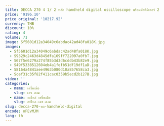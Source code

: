 ```yaml
---
title: DECCA 270 4 1/ 2 หลัก handheld digital oscilloscope พร้อมมัลติมิเตอร์ 2 ช่อง usb การสื่อสาร scpi TRMS 70mhz แบนด์วิดท์
price: '9196.10'
price_original: '10217.92'
currency: THB
discount: 10%
rating: 4
volume: 71
image: Sf5601d12a34049c6abdac42ad48fa018K.jpg
images:
  - Sf5601d12a34049c6abdac42ad48fa018K.jpg
  - S9329c2463d4845dfa169ff722097a0fbT.jpg
  - S67f5e6279a274f85b3d3d6cddb43b82e9.jpg
  - S49f5338512604eb4a1fefb51df19df1aD.jpg
  - S8164a4841aee4963b080d10a857658ca3.jpg
  - Scef31c35f82f411cac0359b5ecd2b127B.jpg
video: ''
categories:
  - name: เครื่องมือ
    slug: เคร-องม
  - name: อะไหล่ เครื่องมือ
    slug: อะไหล-เคร-องม
slug: decca-270-หล-handheld-digital
encode: oFEvMJM
lang: th
---
```

  
